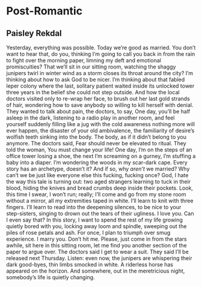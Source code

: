 # Post-Romantic
## Paisley Rekdal
Yesterday, everything was possible. Today we’re good
as married. You don’t want to hear that,
do you, thinking I’m going to call you back
in from the rain to fight over the morning paper,
limning my deft and emotional promiscuities?
That we’ll sit in our sitting room,
watching the shaggy junipers twirl in winter wind
as a storm closes its throat around the city?
I’m thinking about how to ask God to be nicer.
I’m thinking about that fabled leper colony
where the last, solitary patient waited inside its unlocked tower
three years in the belief she could not step outside.
And how the local doctors visited only
to re-wrap her face, to brush out her last gold strands
of hair, wondering how to save anybody
so willing to kill herself with denial.
They wanted to talk about pain, the doctors, to say,
One day, you’ll be half asleep in the dark, listening to a radio
play in another room, and feel yourself
suddenly filling like a jug with the cold
awareness nothing more will ever happen, the disaster
of your old ambivalence, the familiarity
of desire’s wolfish teeth sinking into the body.
The body, as if it didn’t belong to you anymore.
The doctors said, Fear should never be elevated
to ritual. They told the woman, You must change your life!
One day, I’m on the steps of an office tower losing a shoe,
the next I’m screaming on a gurney, I’m stuffing a baby
into a diaper. I’m wondering the woods
in my scar-dark cape. Every story has an archetype, doesn’t it?
And if so, why _aren’t_ we married? Why can’t we be
just like everyone else this fucking, fucking once? God, I hate
the way this tale is turning out: two aged strangers learning
to tuck in their blood, hiding the knives and bread crumbs
deep inside their pockets. Look, this time I swear,
I won’t run; really; I’ll come and go from my stone room
without a mirror, all my extremities taped in white.
I’ll learn to knit with three fingers. I’ll learn to read
into the deepening silences, to be nice to your step-sisters,
singing to drown out the tears of their ugliness.
I love you. Can I even say that? In this story,
I want to spend the rest of my life growing quietly bored with you,
locking away loom and spindle, sweeping out the piles
of rose petals and ash. For once, I plan to triumph
over smug experience. I marry you. Don’t hit me.
Please, just come in from the stars awhile, sit here
in this sitting room, let me find you another section of the paper
to argue over. The doctors said I get to wear a suit.
They said I’ll be released next Thursday. Listen:
even now, the junipers are whispering their dark good-byes,
thin limbs smocked in white. A riderless horse has appeared
on the horizon. And somewhere, out in the meretricious night,
somebody’s life is quietly changing.
